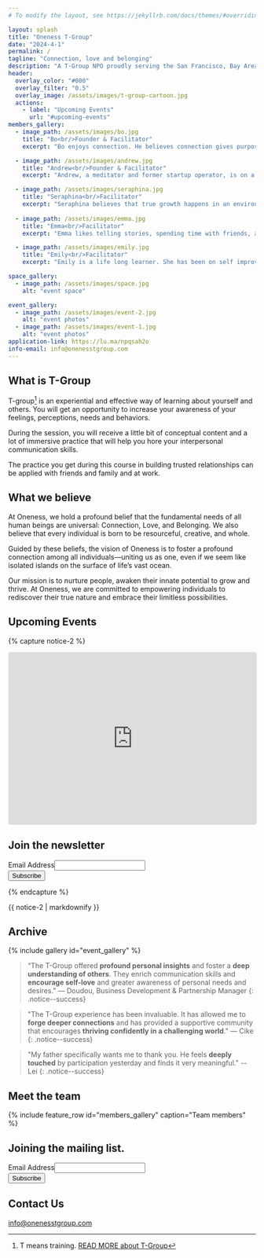 ```yaml
---
# To modify the layout, see https://jekyllrb.com/docs/themes/#overriding-theme-defaults

layout: splash
title: "Oneness T-Group"
date: "2024-4-1"
permalink: /
tagline: "Connection, love and belonging"
description: "A T-Group NPO proudly serving the San Francisco, Bay Area."
header:
  overlay_color: "#000"
  overlay_filter: "0.5"
  overlay_image: /assets/images/t-group-cartoon.jpg
  actions:
    - label: "Upcoming Events"
      url: "#upcoming-events"
members_gallery:
  - image_path: /assets/images/bo.jpg
    title: "Bo<br/>Founder & Facilitator"
    excerpt: "Bo enjoys connection. He believes connection gives purpose and meaning to our lives. He also believes, and has demonstrated, that twelve individuals in a T-Group can ultimately connect as one."

  - image_path: /assets/images/andrew.jpg
    title: "Andrew<br/>Founder & Facilitator"
    excerpt: "Andrew, a meditator and former startup operator, is on a journey to connect with his feelings, intuition, and authentic self. He loves bringing people together and creating a sense of belonging. As a T-group facilitator, he guides participants in discovering their needs and boundaries, expressing themselves authentically, and fostering true connection."

  - image_path: /assets/images/seraphina.jpg
    title: "Seraphina<br/>Facilitator"
    excerpt: "Seraphina believes that true growth happens in an environment where people feel safe enough to be imperfect. She is fascinated by exploring the \"here-and-now\" experience and is dedicated to creating a space of trust and acceptance, allowing every participant to bravely explore their inner world and discover a deeper self through authentic communication."
    
  - image_path: /assets/images/emma.jpg
    title: "Emma<br/>Facilitator"
    excerpt: "Emma likes telling stories, spending time with friends, and having new adventures. She learns to care and nourish her inner child with gentleness, which allows more creativity and ability to hold space for growth both for herself and for others around her. "

  - image_path: /assets/images/emily.jpg
    title: "Emily<br/>Facilitator"
    excerpt: "Emily is a life long learner. She has been on self improvement  journey for almost 10 years . She loves to connect with people, hold each other’s hands on hands and grow together. "

space_gallery:
  - image_path: /assets/images/space.jpg
    alt: "event space"

event_gallery:
  - image_path: /assets/images/event-2.jpg
    alt: "event photos"
  - image_path: /assets/images/event-1.jpg
    alt: "event photos"
application-link: https://lu.ma/npqsah2o
info-email: info@onenesstgroup.com
---
```



## What is T-Group

T-group[^1] is an experiential and effective way of learning about yourself and others. You will get an opportunity to increase your awareness of your feelings, perceptions, needs and behaviors.

During the session, you will receive a little bit of conceptual content and a lot of immersive practice that will help you hore your interpersonal communication skills. 

The practice you get during this course in building trusted relationships can be applied with friends and family and at work.

[^1]: T means training. [READ MORE about T-Group](./assets/files/power-of-t-group.pdf)

## What we believe

At Oneness, we hold a profound belief that the fundamental needs of all human beings are universal: Connection, Love, and Belonging. We also believe that every individual is born to be resourceful, creative, and whole.

Guided by these beliefs, the vision of Oneness is to foster a profound connection among all individuals—uniting us as one, even if we seem like isolated islands on the surface of life’s vast ocean.

Our mission is to nurture people, awaken their innate potential to grow and thrive. At Oneness, we are committed to empowering individuals to rediscover their true nature and embrace their limitless possibilities.


## Upcoming Events

{% capture notice-2 %}

<iframe
  src="https://lu.ma/embed/calendar/cal-7DLNveHrGoMqMPg/events"
  width="100%"
  height="350"
  frameborder="0"
  style="border: 1px solid #bfcbda88; border-radius: 4px; display: block; max-height: 350px; overflow: hidden;"
  allowfullscreen=""
  aria-hidden="false"
  tabindex="0"
></iframe>


<div id="mc_embed_shell">
<div id="mc_embed_signup">
    <form action="https://onenesstgroup.us22.list-manage.com/subscribe/post?u=d9e33f29e17ac2d838337606f&amp;id=9ccce379ac&amp;f_id=0050c5e1f0" method="post" id="mc-embedded-subscribe-form" name="mc-embedded-subscribe-form" class="validate" target="_self" novalidate="">
        <div id="mc_embed_signup_scroll"><h2>Join the newsletter</h2>
            <div class="mc-field-group"><label for="mce-EMAIL">Email Address</label><input type="email" name="EMAIL" class="email" id="mce-EMAIL" required="" value=""></div>
<div hidden=""><input type="hidden" name="tags" value="4921"></div>
        <div id="mce-responses" class="clear foot">
            <div class="response" id="mce-error-response" style="display: none;"></div>
            <div class="response" id="mce-success-response" style="display: none;"></div>
        </div>
    <div aria-hidden="true" style="position: absolute; left: -5000px;">
        /* real people should not fill this in and expect good things - do not remove this or risk form bot signups */
        <input type="text" name="b_d9e33f29e17ac2d838337606f_9ccce379ac" tabindex="-1" value="">
    </div>
        <div class="optionalParent">
            <div class="clear foot">
                <input type="submit" name="subscribe" id="mc-embedded-subscribe" class="btn btn--danger" value="Subscribe">
            </div>
        </div>
    </div>
</form>
</div>
</div>


{% endcapture %}

<div class="notice">{{ notice-2 | markdownify }}</div>

## Archive

{% include gallery id="event_gallery" %}

>“The T-Group offered **profound personal insights** and foster a **deep understanding of others**. They enrich communication skills and **encourage self-love** and greater awareness of personal needs and desires."    — Doudou, Business Development & Partnership Manager
{: .notice--success}

> "The T-Group experience has been invaluable. It has allowed me to **forge deeper connections** and has provided a supportive community that encourages **thriving confidently in a challenging world**." 
 — Cike
{: .notice--success}

> "My father specifically wants me to thank you. He feels **deeply touched** by participation yesterday and finds it very meaningful."
-- Lei
{: .notice--success}

## Meet the team

{% include feature_row id="members_gallery" caption="Team members" %}


<div id="mc_embed_shell">
<div id="mc_embed_signup">
    <form action="https://onenesstgroup.us22.list-manage.com/subscribe/post?u=d9e33f29e17ac2d838337606f&amp;id=9ccce379ac&amp;f_id=0050c5e1f0" method="post" id="mc-embedded-subscribe-form" name="mc-embedded-subscribe-form" class="validate" target="_self" novalidate="">
        <div id="mc_embed_signup_scroll"><h2>Joining the mailing list.</h2>
            <div class="mc-field-group"><label for="mce-EMAIL">Email Address</label><input type="email" name="EMAIL" class="email" id="mce-EMAIL" required="" value=""></div>
<div hidden=""><input type="hidden" name="tags" value="4921"></div>
        <div id="mce-responses" class="clear foot">
            <div class="response" id="mce-error-response" style="display: none;"></div>
            <div class="response" id="mce-success-response" style="display: none;"></div>
        </div>
    <div aria-hidden="true" style="position: absolute; left: -5000px;">
        /* real people should not fill this in and expect good things - do not remove this or risk form bot signups */
        <input type="text" name="b_d9e33f29e17ac2d838337606f_9ccce379ac" tabindex="-1" value="">
    </div>
        <div class="optionalParent">
            <div class="clear foot">
                <input type="submit" name="subscribe" id="mc-embedded-subscribe" class="btn btn--danger" value="Subscribe">
            </div>
        </div>
    </div>
</form>
</div>
</div>

## Contact Us

[info@onenesstgroup.com](mailto:{{page.info-email}})
